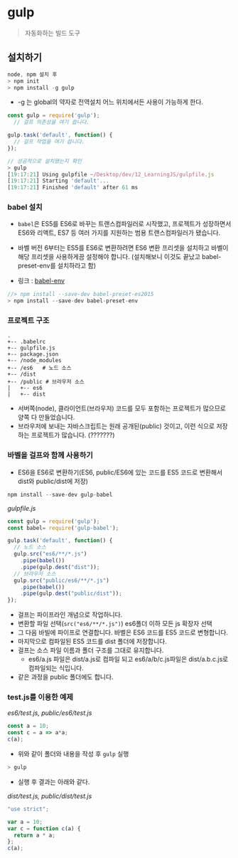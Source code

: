 # gulp

> 자동화하는 빌드 도구

## 설치하기

``` js
node, npm 설치 후
> npm init
> npm install -g gulp
```

* -g 는 global의 약자로 전역설치 어느 위치에서든 사용이 가능하게 한다.

``` js
const gulp = require('gulp');
  // 걸프 의존성을 여기 씁니다.

gulp.task('default', function() {
  // 걸프 작업을 여기 씁니다.
});
```

``` js
// 성공적으로 설치됐는지 확인
> gulp
[19:17:21] Using gulpfile ~/Desktop/dev/12_LearningJS/gulpfile.js
[19:17:21] Starting 'default'...
[19:17:21] Finished 'default' after 61 ms
```

### babel 설치

* `babel`은 ES5를 ES6로 바꾸는 트랜스컴파일러로 시작했고, 프로젝트가 성장하면서 ES6와 리액트, ES7 등 여러 가지를 지원하는 범용 트랜스컴파일러가 됐습니다.

* 바벨 버전 6부터는 ES5를 ES6로 변환하려면 ES6 변환 프리셋을 설치하고 바벨이 해당 프리셋을 사용하게끔 설정해야 합니다.
(설치해보니 이것도 끝났고 babel-preset-env를 설치하라고 함)
* 링크 : [babel-env](http://babeljs.io/env)

``` js
//> npm install --save-dev babel-preset-es2015
> npm install --save-dev babel-preset-env
```

### 프로젝트 구조

```
.
+-- .babelrc
+-- gulpfile.js
+-- package.json
+-- /node_modules
+-- /es6   # 노드 소스
+-- /dist
+-- /public # 브라우저 소스
|   +-- es6
|   +-- dist
```

* 서버쪽(node), 클라이언트(브라우저) 코드를 모두 포함하는 프로젝트가 많으므로 양쪽 다 만들었습니다.
* 브라우저에 보내는 자바스크립트는 원래 공개된(public) 것이고, 이런 식으로 저장하는 프로젝트가 많습니다.
(???????)

### 바벨을 걸프와 함께 사용하기

* ES6을 ES6로 변환하기(ES6, public/ES6에 있는 코드를 ES5 코드로 변환해서 dist와 public/dist에 저장)

``` js
npm install --save-dev gulp-babel
```

*gulpfile.js*

``` js
const gulp = require('gulp');
const babel= require('gulp-babel');

gulp.task('default', function() {
  // 노드 소스
  gulp.src("es6/**/*.js")
    .pipe(babel())
    .pipe(gulp.dest("dist"));
  // 브라우저 소스
  gulp.src("public/es6/**/*.js")
    .pipe(babel())
    .pipe(gulp.dest("public/dist"));
});
```

* 걸프는 파이프라인 개념으로 작업하니다.
* 변환할 파일 선택(`src("es6/**/*.js")`) es6폴더 이하 모든 js 확장자 선택
* 그 다음 바빌에 파이프로 연결합니다. 바벨은 ES6 코드를 ES5 코드로 변형합니다.
* 마지막으로 컴파일된 ES5 코드를 dist 폴더에 저장합니다.
* 걸프는 소스 파일 이름과 폴더 구조를 그대로 유지합니다.
  - es6/a.js 파일은 dist/a.js로 컴파일 되고 es6/a/b/c.js파일은 dist/a.b.c.js로 컴파일되는 식입니다.
* 같은 과정을 public 폴더에도 합니다.


### test.js를 이용한 예제

*es6/test.js, public/es6/test.js*

``` js
const a = 10;
const c = a => a*a;
c(a);
```

* 위와 같이 폴더와 내용을 작성 후 `gulp` 실행

``` js
> gulp
```

* 실행 후 결과는 아래와 같다.

*dist/test.js, public/dist/test.js*

``` js
"use strict";

var a = 10;
var c = function c(a) {
  return a * a;
};
c(a);
```

